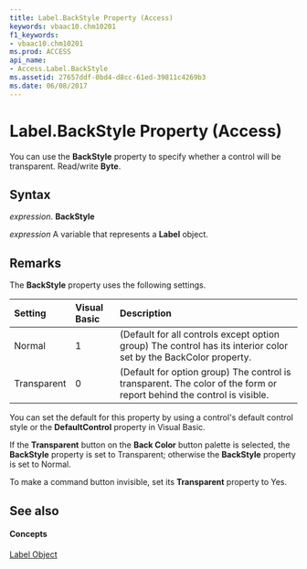 ```yaml
---
title: Label.BackStyle Property (Access)
keywords: vbaac10.chm10201
f1_keywords:
- vbaac10.chm10201
ms.prod: ACCESS
api_name:
- Access.Label.BackStyle
ms.assetid: 27657ddf-0bd4-d8cc-61ed-39811c4269b3
ms.date: 06/08/2017
---
```



# Label.BackStyle Property (Access)

You can use the  **BackStyle** property to specify whether a control will be transparent. Read/write **Byte**.


## Syntax

 _expression_. **BackStyle**

 _expression_ A variable that represents a **Label** object.


## Remarks

The  **BackStyle** property uses the following settings.



|**Setting**|**Visual Basic**|**Description**|
|:-----|:-----|:-----|
|Normal|1|(Default for all controls except option group) The control has its interior color set by the BackColor property.|
|Transparent|0|(Default for option group) The control is transparent. The color of the form or report behind the control is visible.|
You can set the default for this property by using a control's default control style or the  **DefaultControl** property in Visual Basic.

If the  **Transparent** button on the **Back Color** button palette is selected, the **BackStyle** property is set to Transparent; otherwise the **BackStyle** property is set to Normal.

To make a command button invisible, set its  **Transparent** property to Yes.


## See also


#### Concepts


[Label Object](label-object-access.md)

